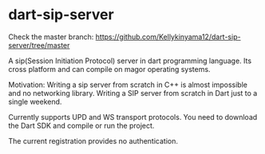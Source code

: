 # dart-sip-server

Check the master branch: https://github.com/Kellykinyama12/dart-sip-server/tree/master

A sip(Session Initiation Protocol) server in dart programming language. Its cross platform and can compile on magor operating systems.

Motivation: Writing a sip server from scratch in C++ is almost impossible and no networking library. Writing a SIP server from scratch in Dart just to a single weekend.

Currently supports UPD and WS transport protocols. You need to download the Dart SDK and compile or run the project.

The current registration provides no authentication.
